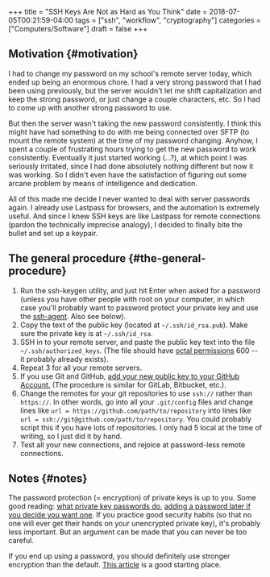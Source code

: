 +++
title = "SSH Keys Are Not as Hard as You Think"
date = 2018-07-05T00:21:59-04:00
tags = ["ssh", "workflow", "cryptography"]
categories = ["Computers/Software"]
draft = false
+++

## Motivation {#motivation}

I had to change my password on my school's remote server today, which ended up being an enormous chore. I had a very strong password that I had been using previously, but the server wouldn't let me shift capitalization and keep the strong password, or just change a couple characters, etc. So I had to come up with another strong password to use.

But then the server wasn't taking the new password consistently. I think this might have had something to do with me being connected over SFTP (to mount the remote system) at the time of my password changing. Anyhow, I spent a couple of frustrating hours trying to get the new password to work consistently. Eventually it just started working (...?), at which point I was seriously irritated, since I had done absolutely nothing different but now it was working. So I didn't even have the satisfaction of figuring out some arcane problem by means of intelligence and dedication.

All of this made me decide I never wanted to deal with server passwords again. I already use Lastpass for browsers, and the automation is extremely useful. And since I knew SSH keys are like Lastpass for remote connections (pardon the technically imprecise analogy), I decided to finally bite the bullet and set up a keypair.


## The general procedure {#the-general-procedure}

1.  Run the ssh-keygen utility, and just hit Enter when asked for a password (unless you have other people with root on your computer, in which case you'll probably want to password protect your private key and use the [ssh-agent](https://kb.iu.edu/d/aeww). Also see below).
2.  Copy the text of the public key (located at `~/.ssh/id_rsa.pub`). Make sure the private key is at `~/.ssh/id_rsa`.
3.  SSH in to your remote server, and paste the public key text into the file `~/.ssh/authorized_keys`. (The file should have [octal permissions](http://www.filepermissions.com/articles/understanding-octal-file-permissions) 600 -- it probably already exists).
4.  Repeat 3 for all your remote servers.
5.  If you use Git and GitHub, [add your new public key to your GitHub Account.](https://help.github.com/articles/adding-a-new-ssh-key-to-your-github-account/) (The procedure is similar for GitLab, Bitbucket, etc.).
6.  Change the remotes for your git repositories to use `ssh://` rather than `https://`. In other words, go into all your `.git/config` files and change lines like `url = https://github.com/path/to/repository` into lines like `url = ssh://git@github.com/path/to/repository`. You could probably script this if you have lots of repositories. I only had 5 local at the time of writing, so I just did it by hand.
7.  Test all your new connections, and rejoice at password-less remote connections.


## Notes {#notes}

The password protection (= encryption) of private keys is up to you. Some good reading: [what private key passwords do](https://security.stackexchange.com/questions/119402/is-the-rsa-private-key-useless-without-the-password), [adding a password later if you decide you want one](https://stackoverflow.com/questions/3818886/how-do-i-add-a-password-to-an-openssh-private-key-that-was-generated-without-a-p#3818909). If you practice good security habits (so that no one will ever get their hands on your unencrypted private key), it's probably less important. But an argument can be made that you can never be too careful.

If you end up using a password, you should definitely use stronger encryption than the default. [This article](https://martin.kleppmann.com/2013/05/24/improving-security-of-ssh-private-keys.html) is a good starting place.
